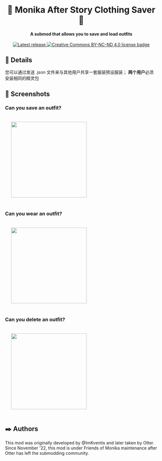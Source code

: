 <h1 align="center">👚 Monika After Story Clothing Saver 👚</h1>
<h4 align="center">A submod that allows you to save and load outfits</h4>
<p align="center">
  <a href="https://github.com/friends-of-monika/mas-outfits/releases/latest">
    <img alt="Latest release" src="https://img.shields.io/github/v/release/friends-of-monika/mas-outfits">
  </a>
  <a href="https://github.com/friends-of-monika/mas-outfits/blob/main/LICENSE.txt">
    <img alt="Creative Commons BY-NC-ND 4.0 license badge" src="https://img.shields.io/badge/License-CC_BY--NC--ND_4.0-lightgrey.svg">
  </a>
</p>

## 💚 Details
您可以通过发送 .json 文件来与其他用户共享一套服装预设服装； **两个用户**必须安装相同的精灵包

## 🌟 Screenshots

### Can you save an outfit?
<img src="https://imgur.com/ZfL9k26.jpg" style="height:250px;padding:20px">

### Can you wear an outfit?
<img src="https://imgur.com/UjBqG1j.jpg" style="height:250px;padding:20px">

### Can you delete an outfit?
<img src="https://imgur.com/fgUZ4Qg.jpg" style="height:250px;padding:20px">

## ✒️ Authors

This mod was originally developed by @ImKventis and later taken by Otter.
Since November '22, this mod is under Friends of Monika maintenance after
Otter has left the submodding community.